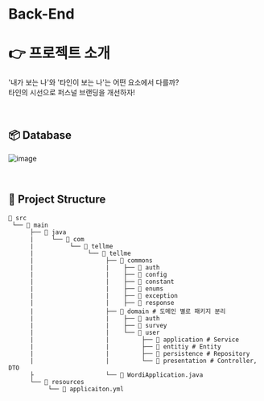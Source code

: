 # Back-End

# 👉 프로젝트 소개
'내가 보는 나'와 '타인이 보는 나'는 어떤 요소에서 다를까?  
타인의 시선으로 퍼스널 브랜딩을 개선하자!

<br>

## 📦 Database
![image](https://github.com/tell-me-team/Back-End/assets/70616657/a9e2d295-957e-4e11-b674-7457fa08c04e)


<br>

## 📁 Project Structure
```
📂 src
 └── 📂 main         
      ├── 📂 java          			
      |     └── 📂 com           		
      |          └── 📂 tellme        	
      |               └── 📂 tellme
      |                    ├── 📂 commons  	
      |                    |    ├── 📂 auth
      |                    |    ├── 📂 config
      |                    |    ├── 📂 constant
      |                    |    ├── 📂 enums
      |                    |    ├── 📂 exception 
      |                    |    ├── 📂 response
      |                    ├── 📂 domain # 도메인 별로 패키지 분리
      |                    |    ├── 📂 auth
      |                    |    ├── 📂 survey
      |                    |    └── 📂 user
      |                    |         ├── 📂 application # Service
      |                    |         ├── 📂 entitiy # Entity
      |                    |         ├── 📂 persistence # Repository
      |                    |         └── 📂 presentation # Controller, DTO
      ├                    └── 📄 WordiApplication.java
      └── 📂 resources
           └── 📄 applicaiton.yml


```
